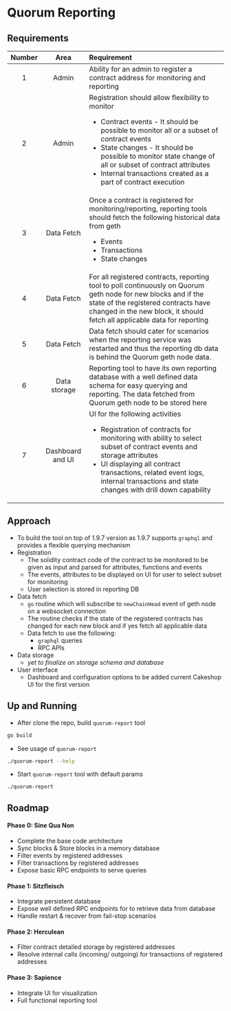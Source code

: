 # Quorum Reporting

## Requirements
Number | Area | Requirement 
:---: | :---: | :--- 
1 | Admin | Ability for an admin to register a contract address for monitoring and reporting
2 | Admin | Registration should allow flexibility to monitor <ul><li>Contract events - It should be possible to monitor all or a subset of contract events</li><li>State changes - It should be possible to monitor state change of all or subset of contract attributes </li><li>Internal transactions created as a part of contract execution</li></ul>
3 | Data Fetch | Once a contract is registered for monitoring/reporting, reporting tools should fetch the following historical data from geth <ul><li>Events</li><li>Transactions </li><li>State changes</li></ul>
4 | Data Fetch | For all registered contracts, reporting tool to poll continuously on Quorum geth node for new blocks and if the state of the registered contracts have changed in the new block, it should fetch all applicable data for reporting
5 | Data Fetch | Data fetch should cater for scenarios when the reporting service was restarted and thus the reporting db data is behind the Quorum geth node data.
6 | Data storage | Reporting tool to have its own reporting database with a well defined data schema for easy querying and reporting. The data fetched from Quorum geth node to be stored here
7 | Dashboard and UI | UI for the following activities <ul><li>Registration of contracts for monitoring with ability to select subset of contract events and storage attributes</li><li>UI displaying all contract transactions, related event logs, internal transactions and state changes with drill down capability</ul>

## Approach
* To build the tool on top of 1.9.7 version as 1.9.7 supports `graphql` and provides a flexible querying mechanism
* Registration
    * The solidity contract code of the contract to be monitored to be given as input and parsed for attributes, functions and events
    * The events, attributes to be displayed on UI for user to select subset for monitoring
    * User selection is stored in reporting DB
* Data fetch
    * `go` routine which will subscribe to `newChainHead` event of 
    geth node on a websocket connection
    * The routine checks if the state of the registered contracts has changed for each new block and if yes fetch all applicable data
    * Data fetch to use the following:
        * `graphql` queries
        * RPC APIs
* Data storage
    * *yet to finalize on storage schema and database*
* User interface 
    * Dashboard and configuration options to be added current Cakeshop UI for the first version

## Up and Running

* After clone the repo, build `quorum-report` tool
```bash
go build
```
* See usage of `quorum-report`
```bash
./quorum-report --help
```
* Start `quorum-report` tool with default params
```
./quorum-report
```

## Roadmap

#### Phase 0: Sine Qua Non

- Complete the base code architecture
- Sync blocks & Store blocks in a memory database
- Filter events by registered addresses
- Filter transactions by registered addresses
- Expose basic RPC endpoints to serve queries

#### Phase 1: Sitzfleisch

- Integrate persistent database
- Expose well defined RPC endpoints for to retrieve data from database
- Handle restart & recover from fail-stop scenarios

#### Phase 2: Herculean

- Filter contract detailed storage by registered addresses
- Resolve internal calls (incoming/ outgoing) for transactions of registered addresses

#### Phase 3: Sapience

- Integrate UI for visualization
- Full functional reporting tool
